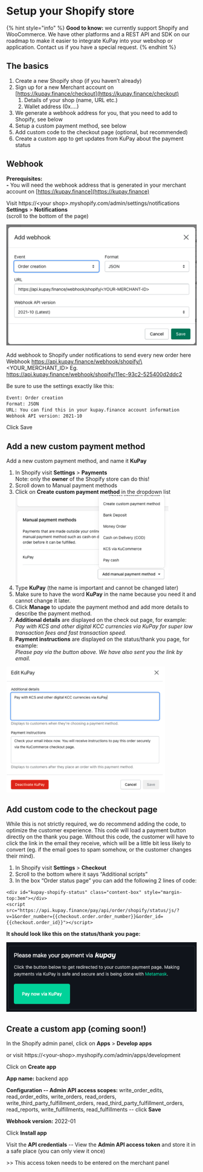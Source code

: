 # Setup your Shopify store

{% hint style="info" %}
**Good to know:** we currently support Shopify and WooCommerce. We have other platforms and a REST API and SDK on our roadmap to make it easier to integrate KuPay into your webshop or application. Contact us if you have a special request.
{% endhint %}

## The basics

1. Create a new Shopify shop (if you haven’t already)
2. Sign up for a new Merchant account on [https://kupay.finance/checkout](https://kupay.finance/checkout)
   1. Details of your shop (name, URL etc.)
   2. Wallet address (0x....)
3. We generate a webhook address for you, that you need to add to Shopify, see below
4. Setup a custom payment method, see below
5. Add custom code to the checkout page (optional, but recommended)
6. Create a custom app to get updates from KuPay about the payment status

## Webhook

**Prerequisites:**\
**-** You will need the webhook address that is generated in your merchant account on [https://kupay.finance](https://kupay.finance)

Visit https://\<your shop>.myshopify.com/admin/settings/notifications\
**Settings** > **Notifications**\
(scroll to the bottom of the page)

![](<../.gitbook/assets/Screen Shot 2021-12-29 at 22.55.30.png>)

Add webhook to Shopify under notifications to send every new order here Webhook https://api.kupay.finance/webhook/shopify/\<YOUR\_MERCHANT\_ID> Eg. https://api.kupay.finance/webhook/shopify/11ec-93c2-525400d2ddc2

Be sure to use the settings exactly like this:

```
Event: Order creation
Format: JSON
URL: You can find this in your kupay.finance account information
Webhook API version: 2021-10
```

Click Save

## **Add a new custom payment method**

Add a new custom payment method, and name it **KuPay**

1. In Shopify visit **Settings** > **Payments**\
   Note: only the **owner** of the Shopify store can do this!
2. Scroll down to Manual payment methods
3. Click on **Create custom payment method** in the dropdown list![](<../.gitbook/assets/Screen Shot 2021-12-29 at 22.54.04.png>)
4. Type **KuPay** (the name is important and cannot be changed later)
5. Make sure to have the word **KuPay** in the name because you need it and cannot change it later.
6. Click **Manage** to update the payment method and add more details to describe the payment method.
7. **Additional details** are displayed on the check out page, for example:\
   _Pay with KCS and other digital KCC currencies via KuPay for super low transaction fees and fast transaction speed._
8. **Payment instructions** are displayed on the status/thank you page, for example:\
   _Please pay via the button above. We have also sent you the link by email._

![](<../.gitbook/assets/Screen Shot 2021-12-29 at 22.53.16.png>)

## **Add custom code to the checkout page**

While this is not strictly required, we do recommend adding the code, to optimize the customer experience. This code will load a payment button directly on the thank you page. Without this code, the customer will have to click the link in the email they receive, which will be a little bit less likely to convert (eg. if the email goes to spam somehow, or the customer changes their mind).

1. In Shopify visit **Settings** > **Checkout**
2. Scroll to the bottom where it says “Additional scripts”
3. In the box “Order status page” you can add the following 2 lines of code:

```
<div id="kupay-shopify-status" class="content-box" style="margin-top:3em"></div>
<script src="https://api.kupay.finance/pay/api/order/shopify/status/js/?v=1&order_number={{checkout.order.order_number}}&order_id={{checkout.order_id}}"></script>

```

**It should look like this on the status/thank you page:**

![If your status/thank you page is not dark but using a light theme, please contact our support to give you instructions.](<../.gitbook/assets/Screen Shot 2021-12-29 at 22.52.14.png>)

## Create a custom app (coming soon!)

In the Shopify admin panel, click on **Apps** > **Develop apps**

or visit https://\<your-shop>.myshopify.com/admin/apps/development

Click on **Create app**

**App name:** backend app

**Configuration -- Admin API access scopes:** write\_order\_edits, read\_order\_edits, write\_orders, read\_orders, write\_third\_party\_fulfillment\_orders, read\_third\_party\_fulfillment\_orders, read\_reports, write\_fulfillments, read\_fulfillments -- click **Save**

**Webhook version:** 2022-01

Click **Install app**

Visit the **API credentials** -- View the **Admin API access token** and store it in a safe place (you can only view it once)

\>> This access token needs to be entered on the merchant panel
